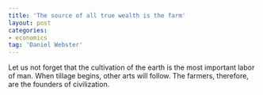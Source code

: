 ```yaml
---
title: 'The source of all true wealth is the farm'
layout: post
categories:
- economics
tag: 'Daniel Webster'
---
```


Let us not forget that the cultivation of the earth is the most important labor of man. When tillage begins, other arts will follow. The farmers, therefore, are the founders of civilization.